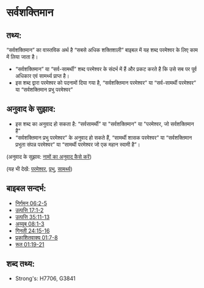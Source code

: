 # सर्वशक्तिमान #

## तथ्य: ##

“सर्वशक्तिमान” का वास्तविक अर्थ है “सबसे अधिक शक्तिशाली” बाइबल में यह शब्द परमेश्वर के लिए काम में लिया जाता है।

* “सर्वशक्तिमान” या “सर्व-सामर्थी” शब्द परमेश्वर के संदर्भ में हैं और प्रकट करते है कि उसे सब पर पूर्व अधिकार एवं सामर्थ्य प्राप्त है।
* इस शब्द द्वारा परमेश्वर को पदनामों दिया गया है, “सर्वशक्तिमान परमेश्वर” या “सर्व-सामर्थी परमेश्वर” या “सर्वशक्तिमान प्रभु परमेश्वर”

## अनुवाद के सुझाव: ##

* इस शब्द का अनुवाद हो सकता है: “सर्वसामर्थी” या "सर्वशक्तिमान" या "परमेश्वर, जो सर्वशक्तिमान है"
* “सर्वशक्तिमान प्रभु परमेश्वर” के अनुवाद हो सकते हैं, “सामर्थी शासक परमेश्वर” या “सर्वशक्तिमान प्रभुता संपन्न परमेश्वर” या “सामर्थी परमेश्वर जो एक महान स्वामी है”।

(अनुवाद के सुझाव: [नामों का अनुवाद कैसे करें](rc://en/ta/man/translate/translate-names))

(यह भी देखें: [परमेश्वर](../kt/god.md), [प्रभु](../kt/lord.md), [सामर्थ्य](../kt/power.md))

## बाइबल सन्दर्भ: ##

* [निर्गमन 06:2-5](rc://en/tn/help/exo/06/02)
* [उत्पत्ति 17:1-2](rc://en/tn/help/gen/17/01)
* [उत्पत्ति 35:11-13](rc://en/tn/help/gen/35/11)
* [अय्यूब 08:1-3](rc://en/tn/help/job/08/01)
* [गिनती 24:15-16](rc://en/tn/help/num/24/15)
* [प्रकाशितवाक्य 01:7-8](rc://en/tn/help/rev/01/07)
* [रूत 01:19-21](rc://en/tn/help/rut/01/19)

## शब्द तथ्य: ##

* Strong's: H7706, G3841
